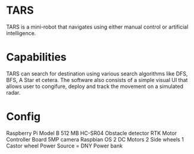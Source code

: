 # TARS
TARS is a mini-robot that navigates using either manual control or artificial intelligence.

# Capabilities
TARS can search for destination using various search algorithms like DFS, BFS, A Star et cetera. The software also consists of a simple visual UI that allows user to congifure, deploy and track the movement on a simulated radar.

# Config
Raspberry Pi Model B 512 MB
HC-SR04 Obstacle detector
RTK Motor Controller Board
5MP camera
Raspbian OS
2 DC Motors
2 Side wheels
1 Castor wheel
Power Source = DNY Power bank
